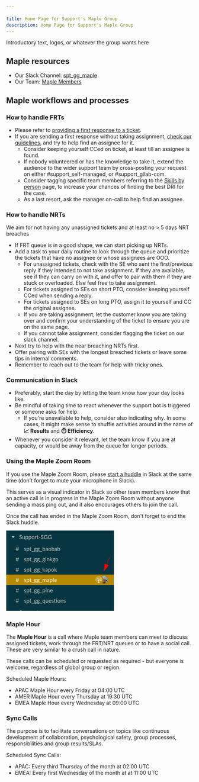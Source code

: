 ```yaml
---

title: Home Page for Support's Maple Group
description: Home Page for Support's Maple Group
---
```


<!-- Search for all occurrences of NAME and replace them with the group's name.
     Search for all occurrences of URL HERE and replace them with the appropriate url -->

Introductory text, logos, or whatever the group wants here

## Maple resources

- Our Slack Channel: [spt_gg_maple](https://gitlab.slack.com/archives/C03C9EHQ97V)
- Our Team: [Maple Members](https://gitlab-com.gitlab.io/support/team/sgg.html?search=maple)

## Maple workflows and processes

### How to handle FRTs

- Please refer to [providing a first response to a ticket](/handbook/support/workflows/working-on-tickets/#providing-a-first-response-to-a-ticket).
- If you are sending a first response without taking assignment, [check our guidelines](/handbook/support/workflows/working-on-tickets/#helping-with-a-first-response-without-taking-assignment), and try to help find an assignee for it.
  - Consider keeping yourself CCed on ticket, at least till an assignee is found.
  - If nobody volunteered or has the knowledge to take it, extend the audience to the wider support team by cross-posting your request on either #support_self-managed, or #support_gilab-com. 
  - Consider tagging specific team members referring to the [Skills by person](https://gitlab-com.gitlab.io/support/team/skills-by-person.html) page, to increase your chances of finding the best DRI for the case.
  - As a last resort, ask the manager on-call to help find an assignee.

### How to handle NRTs

We aim for not having any unassigned tickets and at least no > 5 days NRT breaches

- If FRT queue is in a good shape, we can start picking up NRTs.
- Add a task to your daily routine to look through the queue and prioritize the tickets that have no assignee or whose assignees are OOO.
  - For unassigned tickets, check with the SE who sent the first/previous reply if they intended to not take assignment. If they are available, see
  if they can carry on with it, and offer to pair with them if they are stuck or overloaded. Else feel free to take assignment.
  - For tickets assigned to SEs on short PTO, consider keeping yourself CCed when sending a reply.
  - For tickets assigned to SEs on long PTO, assign it to yourself and CC the original assignee.
  - If you are taking assignment, let the customer know you are taking over and confirm your understanding of the ticket to ensure you are on the same page.
  - If you cannot take assignment, consider flagging the ticket on our slack channel.
- Next try to help with the near breaching NRTs first.
- Offer pairing with SEs with the longest breached tickets or leave some tips in internal comments.
- Remember to reach out to the team for help with tricky ones.

### Communication in Slack

- Preferably, start the day by letting the team know how your day looks like.
- Be mindful of taking time to react whenever the support bot is triggered or someone asks for help.
  - If you're unavailable to help, consider also indicating why. In some cases, it might make sense to shuffle activities around in the name of **📈 Results** and **⏱️ Efficiency**.
- Whenever you consider it relevant, let the team know if you are at capacity, or would be away from the queue for longer periods.

### Using the Maple Zoom Room

If you use the Maple Zoom Room, please [start a huddle](https://slack.com/help/articles/4402059015315-Use-huddles-in-Slack) in Slack
at the same time (don't forget to mute your microphone in Slack).

This serves as a visual indicator in Slack so other team members know that an active call is in progress in the Maple Zoom Room without
anyone sending a mass ping out, and it also encourages others to join the call.

Once the call has ended in the Maple Zoom Room, don't forget to end the Slack huddle.

![sgg-huddle](images/sgg-huddle.png)

### Maple Hour

The **Maple Hour** is a call where Maple team members can meet to discuss assigned tickets, work through
the FRT/NRT queues or to have a social call. These are very similar to a crush call in nature.

These calls can be scheduled or requested as required - but everyone is welcome, regardless of global group
or region.

Scheduled Maple Hours:

- APAC Maple Hour every Friday at 04:00 UTC
- AMER Maple Hour every Thursday at 19:30 UTC
- EMEA Maple Hour every Wednesday at 09:00 UTC

### Sync Calls

The purpose is to facilitate conversations on topics like continuous development of collaboration, psychological safety, group processes, responsibilities and group results/SLAs.

Scheduled Sync Calls:

- APAC: Every third Thursday of the month at 02:00 UTC
- EMEA: Every first Wednesday of the month at at 11:00 UTC
